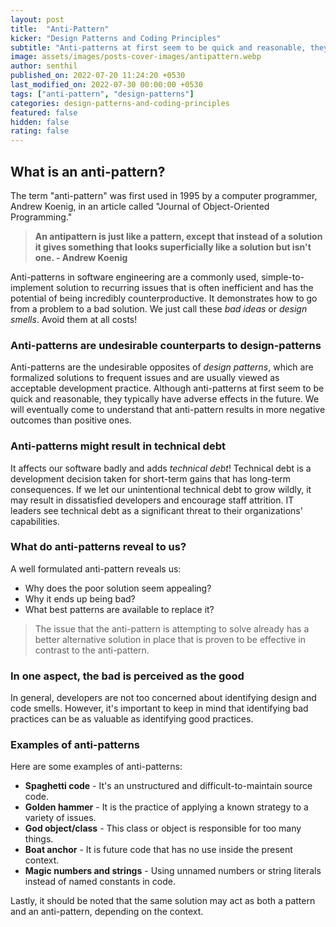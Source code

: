 ```yaml
---
layout: post
title:  "Anti-Pattern"
kicker: "Design Patterns and Coding Principles"
subtitle: "Anti-patterns at first seem to be quick and reasonable, they typically have adverse effects in the future. They are design and code smells. It affects our software badly and adds technical debt. We should avoid them at all costs."
image: assets/images/posts-cover-images/antipattern.webp
author: senthil
published_on: 2022-07-20 11:24:20 +0530
last_modified_on: 2022-07-30 00:00:00 +0530
tags: ["anti-pattern", "design-patterns"]
categories: design-patterns-and-coding-principles
featured: false
hidden: false
rating: false
---
```


## What is an anti-pattern?
The term "anti-pattern" was first used in 1995 by a computer programmer, Andrew Koenig, in an article called "Journal of Object-Oriented Programming."

> **An antipattern is just like a pattern, except that instead of a solution it gives something that looks superficially like a solution but isn't one. - Andrew Koenig**

Anti-patterns in software engineering are a commonly used, simple-to-implement solution to recurring issues that is often inefficient and has the potential of being incredibly counterproductive. It demonstrates how to go from a problem to a bad solution. We just call these *bad ideas* or *design smells*. Avoid them at all costs!

### Anti-patterns are undesirable counterparts to design-patterns
Anti-patterns are the undesirable opposites of *design patterns*, which are formalized solutions to frequent issues and are usually viewed as acceptable development practice. Although anti-patterns at first seem to be quick and reasonable, they typically have adverse effects in the future. We will eventually come to understand that anti-pattern results in more negative outcomes than positive ones.

### Anti-patterns might result in technical debt
It affects our software badly and adds *technical debt*! Technical debt is a development decision taken for short-term gains that has long-term consequences. If we let our unintentional technical debt to grow wildly, it may result in dissatisfied developers and encourage staff attrition. IT leaders see technical debt as a significant threat to their organizations' capabilities. 

### What do anti-patterns reveal to us?
A well formulated anti-pattern reveals us:

- Why does the poor solution seem appealing?
- Why it ends up being bad?
- What best patterns are available to replace it?

> The issue that the anti-pattern is attempting to solve already has a better alternative solution in place that is proven to be effective in contrast to the anti-pattern.

### In one aspect, the bad is perceived as the good
In general, developers are not too concerned about identifying design and code smells. However, it's important to keep in mind that identifying bad practices can be as valuable as identifying good practices.

### Examples of anti-patterns
Here are some examples of anti-patterns:
- **Spaghetti code** - It's an unstructured and difficult-to-maintain source code.
- **Golden hammer** - It is the practice of applying a known strategy to a variety of issues.
- **God object/class** - This class or object is responsible for too many things.
- **Boat anchor** - It is future code that has no use inside the present context.
- **Magic numbers and strings** - Using unnamed numbers or string literals instead of named constants in code.


Lastly, it should be noted that the same solution may act as both a pattern and an anti-pattern, depending on the context.